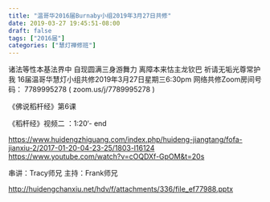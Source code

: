 ```yaml
---
title: "温哥华2016届Burnaby小组2019年3月27日共修"
date: 2019-03-27 19:45:51-08:00
draft: false
tags: ["2016届"]
categories: ["慧灯禅修班"]
---
```

诸法等性本基法界中 自现圆满三身游舞力
离障本来怙主龙钦巴 祈请无垢光尊常护我
16届温哥华慧灯小组共修2019年3月27日星期三6:30pm
网络共修Zoom房间号码： 7789995278 ( zoom.us/j/7789995278 )

《佛说稻杆经》第6课

《稻杆经》视频二 ：1:20‘- end

https://www.huidengzhiguang.com/index.php/huideng-jiangtang/fofa-jianxiu-2/2017-01-20-04-23-25/1803-l16124
https://www.youtube.com/watch?v=cOQDXf-GpOM&t=20s

串讲：Tracy师兄
主持：Frank师兄

 http://huidengchanxiu.net/hdv/f/attachments/336/file_ef77988.pptx
